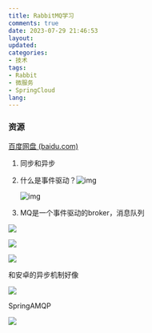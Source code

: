 ```yaml
---
title: RabbitMQ学习
comments: true
date: 2023-07-29 21:46:53
layout:
updated:
categories:
- 技术
tags:
- Rabbit
- 微服务
- SpringCloud
lang:
---
```

### 资源 

[百度网盘 (baidu.com)](https://pan.baidu.com/disk/main?from=homeSave&_at_=1690637029498#/index?category=all&path=%2F%E7%A7%8B%E6%8B%9B%E5%89%8D%2FspringCloud)



1. 同步和异步
3. 什么是事件驱动？![img](https://regws02vdj.feishu.cn/space/api/box/stream/download/asynccode/?code=OTBhZDViYmU3NTc1OTdiZmM0NDJjYjgzYTdiZDMzNWNfdGk1Z3k5anlPSlhrYnZPVFZZSzBkUDB1b2RmdVF0emhfVG9rZW46RmdGSmIwajVrb1RkRGd4YUx5ZGNROEZUbkFjXzE2OTA2MzkyODk6MTY5MDY0Mjg4OV9WNA)

   ![img](https://regws02vdj.feishu.cn/space/api/box/stream/download/asynccode/?code=ODczYzk3OTFiODIyNDkwNTlmYTdkMmM3YWNkYTZkNWZfOERGUjZFSUw1dXhqNDRWTzdqd2l1ck9sWk95NldaVnpfVG9rZW46RGFIU2JwTHNOb3dKcXV4a1FIdmNXV3RUbmRnXzE2OTA2MzkzOTg6MTY5MDY0Mjk5OF9WNA)
4. MQ是一个事件驱动的broker，消息队列

![](https://regws02vdj.feishu.cn/space/api/box/stream/download/asynccode/?code=NjdlM2U1NzgxODAyM2U2MWViYjc2YmE0ZjNlNzlhMTJfRzhEUmU5TzVTMzRTaFhHMUhXWHE1UFVhbHBEMTRVNHdfVG9rZW46V0YxUGJHam1ZbzJHcHB4SzVJUmMwZWo2bkJjXzE2OTA2Mzk3OTQ6MTY5MDY0MzM5NF9WNA)


![](https://regws02vdj.feishu.cn/space/api/box/stream/download/asynccode/?code=MWJmZTkyOGQ3Mjc1ODA4NWExZjRiMWUwZWJmMmE0MzFfdjVOTDJGYm1ER3NoOUMwSVI2blVsNjVGMlpnd2RkZzNfVG9rZW46V2lETGJ3UHNOb0Z5VUt4MmMwaGNHb2ZhbldjXzE2OTA2NDA3NzQ6MTY5MDY0NDM3NF9WNA)


![](https://regws02vdj.feishu.cn/space/api/box/stream/download/asynccode/?code=ZjhhYWIxNTY0YmIyZDc2YjkwOWE4OGYwYmY1MDIyY2FfUlM0ck1PV01zVVRFSmVXZU5GNTljQXpsM3R4dEJwWkZfVG9rZW46VDJWSWI0dWxpb2gyOVJ4ekVNc2NiNG1IbkwzXzE2OTA2NDA4NTA6MTY5MDY0NDQ1MF9WNA)


和安卓的异步机制好像


![](https://regws02vdj.feishu.cn/space/api/box/stream/download/asynccode/?code=Yzc1NTFiMWFlYzQwMWZmNjg3YWRhZDIyZWQwZjAxYThfcVhpVldYRWhIYmo0SlN5NkN1NmtDZFRqb3dXUFNENWdfVG9rZW46S0VPSmJ0RXBhb1U1eTB4bGFpQWNUUmxzbk1kXzE2OTA2NDE1Mjg6MTY5MDY0NTEyOF9WNA)

SpringAMQP

![](https://regws02vdj.feishu.cn/space/api/box/stream/download/asynccode/?code=ODNmMzQ3OWQ5MGFhMzgyYjIzYmZkNjk1ZjQ0OGI4ZWVfZ2RJeXVRQlVqck11ZkpraU1vOE1DMkpoUk5rbmg1RHVfVG9rZW46RllYamJFOVFib3ZKbFB4QUs1VWM5bVdlbmdkXzE2OTA2NDE2NDM6MTY5MDY0NTI0M19WNA)
